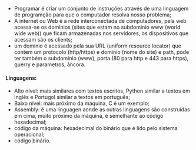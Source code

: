 - Programar é criar um conjunto de instruções através de uma linguagem de programção para que o computador resolva nosso problema;
- A internet ou Web é a rede interconectada de computadores, pela web acessa-se os dominios (sites que estam no subdominio www (world wide web)) que ficam armazenadas nos servidores, os dispositivos que acessam são os clients;
- um dominio é acessado pela sua URL (uniform resource locator) que contem um protocolo (http/https) e dominio (nome do site) e path, pode ter também o subdominio (www), porta (80 para http e 443 para https), querry e parametros, âncora. 

#### Linguagens:
- Alto nível: mais similares com textos escritos, Python similar a textos em inglês e Portugol similar a textos em português;
- Baixo nível: mais próximo da máquina, C é um exemplo;
- Assembly: é uma linguagen aonde as outras linguagens são construídas em cima, muito próximo da máquina, é semelhante ao código hexadecimal;
- código da máquina: hexadecimal do binário que é lido pelo sistema operacional;
- código binário.

